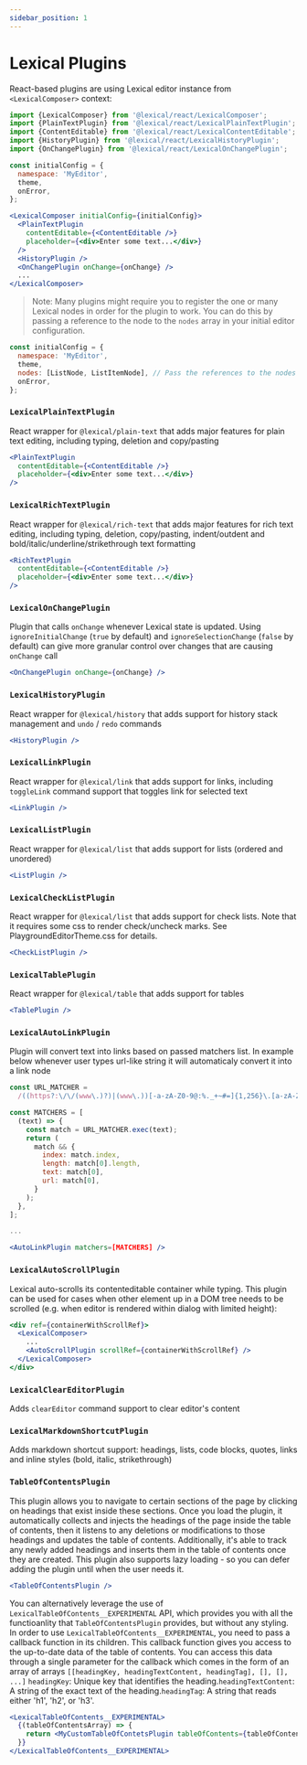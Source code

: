 ```yaml
---
sidebar_position: 1
---
```


# Lexical Plugins

React-based plugins are using Lexical editor instance from `<LexicalComposer>` context:

```js
import {LexicalComposer} from '@lexical/react/LexicalComposer';
import {PlainTextPlugin} from '@lexical/react/LexicalPlainTextPlugin';
import {ContentEditable} from '@lexical/react/LexicalContentEditable';
import {HistoryPlugin} from '@lexical/react/LexicalHistoryPlugin';
import {OnChangePlugin} from '@lexical/react/LexicalOnChangePlugin';
```

```jsx
const initialConfig = {
  namespace: 'MyEditor', 
  theme,
  onError,
};

<LexicalComposer initialConfig={initialConfig}>
  <PlainTextPlugin
    contentEditable={<ContentEditable />}
    placeholder={<div>Enter some text...</div>}
  />
  <HistoryPlugin />
  <OnChangePlugin onChange={onChange} />
  ...
</LexicalComposer>
```

> Note: Many plugins might require you to register the one or many Lexical nodes in order for the plugin to work. You can do this by passing a reference to the node to the `nodes` array in your initial editor configuration.

```jsx
const initialConfig = {
  namespace: 'MyEditor', 
  theme,
  nodes: [ListNode, ListItemNode], // Pass the references to the nodes here
  onError,
};
```

### `LexicalPlainTextPlugin`

React wrapper for `@lexical/plain-text` that adds major features for plain text editing, including typing, deletion and copy/pasting

```jsx
<PlainTextPlugin
  contentEditable={<ContentEditable />}
  placeholder={<div>Enter some text...</div>}
/>
```

### `LexicalRichTextPlugin`

React wrapper for `@lexical/rich-text` that adds major features for rich text editing, including typing, deletion, copy/pasting, indent/outdent and bold/italic/underline/strikethrough text formatting

```jsx
<RichTextPlugin
  contentEditable={<ContentEditable />}
  placeholder={<div>Enter some text...</div>}
/>
```

### `LexicalOnChangePlugin`

Plugin that calls `onChange` whenever Lexical state is updated. Using `ignoreInitialChange` (`true` by default) and `ignoreSelectionChange` (`false` by default) can give more granular control over changes that are causing `onChange` call

```jsx
<OnChangePlugin onChange={onChange} />
```

### `LexicalHistoryPlugin`

React wrapper for `@lexical/history` that adds support for history stack management and `undo` / `redo` commands

```jsx
<HistoryPlugin />
```

### `LexicalLinkPlugin`

React wrapper for `@lexical/link` that adds support for links, including `toggleLink` command support that toggles link for selected text

```jsx
<LinkPlugin />
```

### `LexicalListPlugin`

React wrapper for `@lexical/list` that adds support for lists (ordered and unordered)

```jsx
<ListPlugin />
```

### `LexicalCheckListPlugin`

React wrapper for `@lexical/list` that adds support for check lists. Note that it requires some css to render check/uncheck marks. See PlaygroundEditorTheme.css for details.

```jsx
<CheckListPlugin />
```

### `LexicalTablePlugin`

React wrapper for `@lexical/table` that adds support for tables

```jsx
<TablePlugin />
```

### `LexicalAutoLinkPlugin`

Plugin will convert text into links based on passed matchers list. In example below whenever user types url-like string it will automaticaly convert it into a link node

```jsx
const URL_MATCHER =
  /((https?:\/\/(www\.)?)|(www\.))[-a-zA-Z0-9@:%._+~#=]{1,256}\.[a-zA-Z0-9()]{1,6}\b([-a-zA-Z0-9()@:%_+.~#?&//=]*)/;

const MATCHERS = [
  (text) => {
    const match = URL_MATCHER.exec(text);
    return (
      match && {
        index: match.index,
        length: match[0].length,
        text: match[0],
        url: match[0],
      }
    );
  },
];

...

<AutoLinkPlugin matchers=[MATCHERS] />
```

### `LexicalAutoScrollPlugin`

Lexical auto-scrolls its contenteditable container while typing. This plugin can be used for cases when other element up in a DOM tree needs to be scrolled (e.g. when editor is rendered within dialog with limited height):

```jsx
<div ref={containerWithScrollRef}>
  <LexicalComposer>
    ...
    <AutoScrollPlugin scrollRef={containerWithScrollRef} />
  </LexicalComposer>
</div>
```

### `LexicalClearEditorPlugin`

Adds `clearEditor` command support to clear editor's content

### `LexicalMarkdownShortcutPlugin`

Adds markdown shortcut support: headings, lists, code blocks, quotes, links and inline styles (bold, italic, strikethrough)

### `TableOfContentsPlugin`
This plugin allows you to navigate to certain sections of the page by clicking on headings that exist inside these sections. Once you load the plugin, it automatically collects and injects the headings of the page inside the table of contents, then it listens to any deletions or modifications to those headings and updates the table of contents. Additionally, it's able to track any newly added headings and inserts them in the table of contents once they are created. This plugin also supports lazy loading - so you can defer adding the plugin until when the user needs it.
```jsx
<TableOfContentsPlugin />
```
You can alternatively leverage the use of `LexicalTableOfContents__EXPERIMENTAL` API, which provides you with all the functioanlity that `TableOfContentsPlugin` provides, but without any styling.
In order to use `LexicalTableOfContents__EXPERIMENTAL`, you need to pass a callback function in its children. This callback function gives you access to the up-to-date data of the table of contents. You can access this data through a single parameter for the callback which comes in the form of an array of arrays `[[headingKey, headingTextContent, headingTag], [], [], ...]`
`headingKey`: Unique key that identifies the heading.`headingTextContent`: A string of the exact text of the heading.`headingTag`: A string that reads either 'h1', 'h2', or 'h3'.
```jsx
<LexicalTableOfContents__EXPERIMENTAL>
  {(tableOfContentsArray) => {
    return <MyCustomTableOfContetsPlugin tableOfContents={tableOfContentsArray} />;
  }}
</LexicalTableOfContents__EXPERIMENTAL>
```
